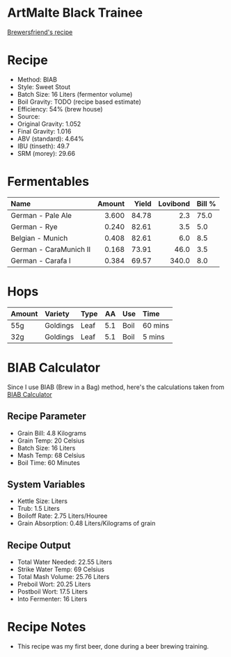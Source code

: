 ArtMalte Black Trainee
================

[Brewersfriend's recipe](https://www.brewersfriend.com/homebrew/recipe/view/623479/artmalte-black-trainee)

Recipe
======

-   Method: BIAB
-   Style: Sweet Stout
-   Batch Size: 16 Liters (fermentor volume)
-   Boil Gravity: TODO (recipe based estimate)
-   Efficiency: 54% (brew house)
-   Source:
-   Original Gravity: 1.052
-   Final Gravity: 1.016
-   ABV (standard): 4.64%
-   IBU (tinseth): 49.7
-   SRM (morey): 29.66

Fermentables
============

| Name                   |  Amount|  Yield|  Lovibond| Bill % |
|:-----------------------|-------:|------:|---------:|:-------|
| German - Pale Ale      |   3.600|  84.78|       2.3| 75.0   |
| German - Rye           |   0.240|  82.61|       3.5| 5.0    |
| Belgian - Munich       |   0.408|  82.61|       6.0| 8.5    |
| German - CaraMunich II |   0.168|  73.91|      46.0| 3.5    |
| German - Carafa I      |   0.384|  69.57|     340.0| 8.0    |

Hops
====

| Amount | Variety  | Type |   AA| Use  | Time    |
|:-------|:---------|:-----|----:|:-----|:--------|
| 55g    | Goldings | Leaf |  5.1| Boil | 60 mins |
| 32g    | Goldings | Leaf |  5.1| Boil | 5 mins  |

BIAB Calculator
===============

Since I use BIAB (Brew in a Bag) method, here's the calculations taken from [BIAB Calculator](http://www.biabcalculator.com/)

Recipe Parameter
----------------

-   Grain Bill: 4.8 Kilograms
-   Grain Temp: 20 Celsius
-   Batch Size: 16 Liters
-   Mash Temp: 68 Celsius
-   Boil Time: 60 Minutes

System Variables
----------------

-   Kettle Size: Liters
-   Trub: 1.5 Liters
-   Boiloff Rate: 2.75 Liters/Houree
-   Grain Absorption: 0.48 Liters/Kilograms of grain

Recipe Output
-------------

-   Total Water Needed: 22.55 Liters
-   Strike Water Temp: 69 Celsius
-   Total Mash Volume: 25.76 Liters
-   Preboil Wort: 20.25 Liters
-   Postboil Wort: 17.5 Liters
-   Into Fermenter: 16 Liters

Recipe Notes
============

-   This recipe was my first beer, done during a beer brewing training.
